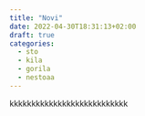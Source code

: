 ```yaml
---
title: "Novi"
date: 2022-04-30T18:31:13+02:00
draft: true
categories:
  - sto
  - kila
  - gorila
  - nestoaa
---
```


kkkkkkkkkkkkkkkkkkkkkkkkkkk